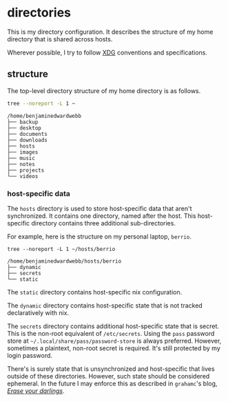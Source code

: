 # directories

This is my directory configuration. It describes the structure of my
home directory that is shared across hosts.

Wherever possible, I try to follow [XDG][1] conventions and specifications. 

## structure

The top-level directory structure of my home directory is as follows.

```bash
tree --noreport -L 1 ~
```
```
/home/benjaminedwardwebb
├── backup
├── desktop
├── documents
├── downloads
├── hosts
├── images
├── music
├── notes
├── projects
└── videos
```

### host-specific data

The `hosts` directory is used to store host-specific data that aren't
synchronized. It contains one directory, named after the host. This
host-specific directory contains three additional sub-directories.

For example, here is the structure on my personal laptop, `berrio`.

```
tree --noreport -L 1 ~/hosts/berrio
```
```
/home/benjaminedwardwebb/hosts/berrio
├── dynamic
├── secrets
└── static
```

The `static` directory contains host-specific nix configuration.

The `dynamic` directory contains host-specific state that is not tracked
declaratively with nix.

The `secrets` directory contains additional host-specific state that is secret.
This is the non-root equivalent of `/etc/secrets`. Using the `pass` password
store at `~/.local/share/pass/password-store` is always preferred. However,
sometimes a plaintext, non-root secret is required. It's still protected by my
login password.

There's is surely state that is unsynchronized and host-specific
that lives outside of these directories. However, such state should be
considered ephemeral. In the future I may enforce this as described in
`grahamc`'s blog, [_Erase your darlings_][2].

[1]: https://www.freedesktop.org/wiki/Software/xdg-user-dirs/
[2]: https://grahamc.com/blog/erase-your-darlings
